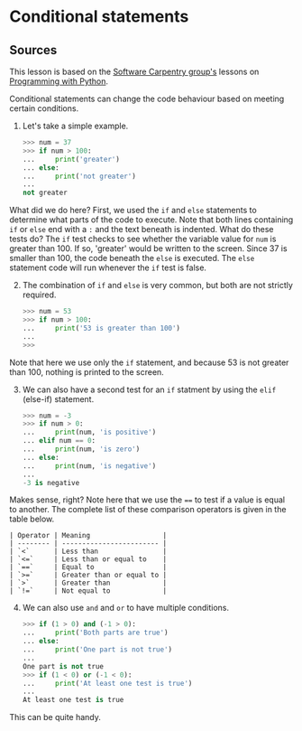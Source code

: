 # Conditional statements
## Sources
This lesson is based on the [Software Carpentry group's](http://software-carpentry.org/) lessons on [Programming with Python](http://swcarpentry.github.io/python-novice-inflammation/).

Conditional statements can change the code behaviour based on meeting certain conditions.

1. Let's take a simple example.

    ```python
    >>> num = 37
    >>> if num > 100:
    ...     print('greater')
    ... else:
    ...     print('not greater')
    ...
    not greater
    ```
What did we do here? First, we used the `if` and `else` statements to determine what parts of the code to execute. Note that both lines containing `if` or `else` end with a `:` and the text beneath is indented. What do these tests do? The `if` test checks to see whether the variable value for `num` is greater than 100. If so, 'greater' would be written to the screen. Since 37 is smaller than 100, the code beneath the `else` is executed. The `else` statement code will run whenever the `if` test is false.

2. The combination of `if` and `else` is very common, but both are not strictly required.

    ```python
    >>> num = 53
    >>> if num > 100:
    ...     print('53 is greater than 100')
    ...
    >>>
    ```
Note that here we use only the `if` statement, and because 53 is not greater than 100, nothing is printed to the screen.

3. We can also have a second test for an `if` statment by using the `elif` (else-if) statement.

    ```python
    >>> num = -3
    >>> if num > 0:
    ...     print(num, 'is positive')
    ... elif num == 0:
    ...     print(num, 'is zero')
    ... else:
    ...     print(num, 'is negative')
    ...
    -3 is negative
    ```
Makes sense, right? Note here that we use the `==` to test if a value is equal to another. The complete list of these comparison operators is given in the table below.

    | Operator | Meaning                  |
    | -------- | ------------------------ |
    | `<`      | Less than                |
    | `<=`     | Less than or equal to    |
    | `==`     | Equal to                 |
    | `>=`     | Greater than or equal to |
    | `>`      | Greater than             |
    | `!=`     | Not equal to             |

4. We can also use `and` and `or` to have multiple conditions.

    ```python
    >>> if (1 > 0) and (-1 > 0):
    ...     print('Both parts are true')
    ... else:
    ...     print('One part is not true')
    ...
    One part is not true
    >>> if (1 < 0) or (-1 < 0):
    ...     print('At least one test is true')
    ...
    At least one test is true
    ```
This can be quite handy.
